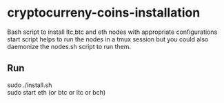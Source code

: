 # cryptocurreny-coins-installation
Bash script to install ltc,btc and eth nodes with appropriate configurations </br>
start script helps to run the nodes in a tmux session but you could also daemonize the nodes.sh script to run them.

## Run

sudo ./install.sh </br>
sudo start eth (or btc or ltc or bch)
